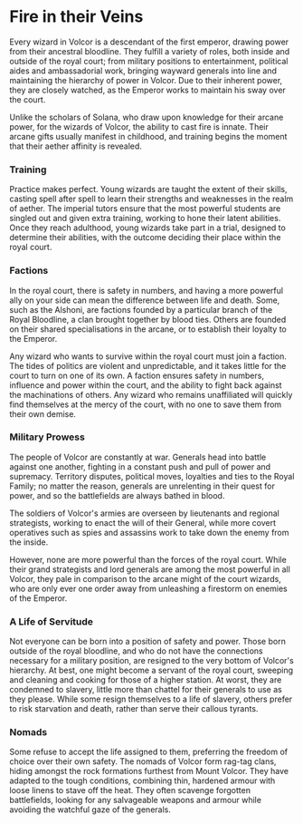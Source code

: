 # Fire in their Veins

Every wizard in Volcor is a descendant of the first emperor, drawing power from their ancestral bloodline. They fulfill a variety of roles, both inside and outside of the royal court; from military positions to entertainment, political aides and ambassadorial work, bringing wayward generals into line and maintaining the hierarchy of power in Volcor. Due to their inherent power, they are closely watched, as the Emperor works to maintain his sway over the court.

Unlike the scholars of Solana, who draw upon knowledge for their arcane power, for the wizards of Volcor, the ability to cast fire is innate. Their arcane gifts usually manifest in childhood, and training begins the moment that their aether affinity is revealed.

### Training
Practice makes perfect. Young wizards are taught the extent of their skills, casting spell after spell to learn their strengths and weaknesses in the realm of aether. The imperial tutors ensure that the most powerful students are singled out and given extra training, working to hone their latent abilities. Once they reach adulthood, young wizards take part in a trial, designed to determine their abilities, with the outcome deciding their place within the royal court.

### Factions
In the royal court, there is safety in numbers, and having a more powerful ally on your side can mean the difference between life and death. Some, such as the Alshoni, are factions founded by a particular branch of the Royal Bloodline, a clan brought together by blood ties. Others are founded on their shared specialisations in the arcane, or to establish their loyalty to the Emperor.

Any wizard who wants to survive within the royal court must join a faction. The tides of politics are violent and unpredictable, and it takes little for the court to turn on one of its own. A faction ensures safety in numbers, influence and power within the court, and the ability to fight back against the machinations of others. Any wizard who remains unaffiliated will quickly find themselves at the mercy of the court, with no one to save them from their own demise.

### Military Prowess
The people of Volcor are constantly at war. Generals head into battle against one another, fighting in a constant push and pull of power and supremacy. Territory disputes, political moves, loyalties and ties to the Royal Family; no matter the reason, generals are unrelenting in their quest for power, and so the battlefields are always bathed in blood.

The soldiers of Volcor's armies are overseen by lieutenants and regional strategists, working to enact the will of their General, while more covert operatives such as spies and assassins work to take down the enemy from the inside.

However, none are more powerful than the forces of the royal court. While their grand strategists and lord generals are among the most powerful in all Volcor, they pale in comparison to the arcane might of the court wizards, who are only ever one order away from unleashing a firestorm on enemies of the Emperor.

### A Life of Servitude
Not everyone can be born into a position of safety and power. Those born outside of the royal bloodline, and who do not have the connections necessary for a military position, are resigned to the very bottom of Volcor's hierarchy. At best, one might become a servant of the royal court, sweeping and cleaning and cooking for those of a higher station. At worst, they are condemned to slavery, little more than chattel for their generals to use as they please. While some resign themselves to a life of slavery, others prefer to risk starvation and death, rather than serve their callous tyrants.

### Nomads
Some refuse to accept the life assigned to them, preferring the freedom of choice over their own safety. The nomads of Volcor form rag-tag clans, hiding amongst the rock formations furthest from Mount Volcor. They have adapted to the tough conditions, combining thin, hardened armour with loose linens to stave off the heat. They often scavenge forgotten battlefields, looking for any salvageable weapons and armour while avoiding the watchful gaze of the generals.
